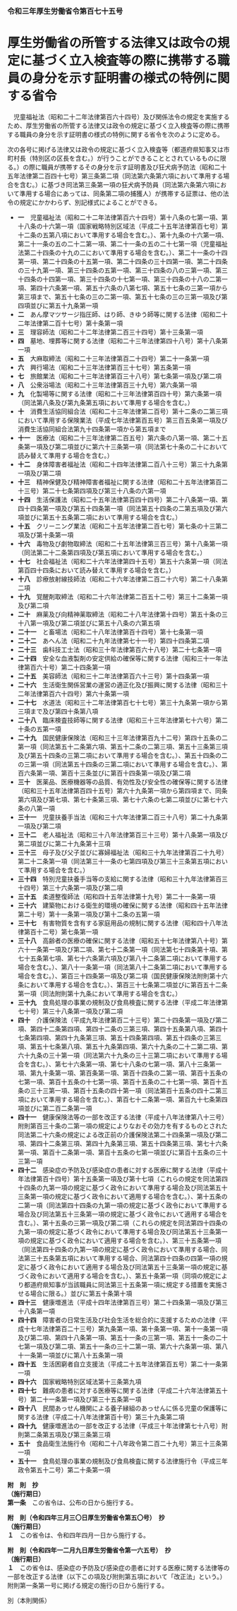 ### 令和三年厚生労働省令第百七十五号  
# 厚生労働省の所管する法律又は政令の規定に基づく立入検査等の際に携帯する職員の身分を示す証明書の様式の特例に関する省令  
　児童福祉法（昭和二十二年法律第百六十四号）及び関係法令の規定を実施するため、厚生労働省の所管する法律又は政令の規定に基づく立入検査等の際に携帯する職員の身分を示す証明書の様式の特例に関する省令を次のように定める。  
  
次の各号に掲げる法律又は政令の規定に基づく立入検査等（都道府県知事又は市町村長（特別区の区長を含む。）が行うことができることとされているものに限る。）の際に職員が携帯するその身分を示す証明書及び狂犬病予防法（昭和二十五年法律第二百四十七号）第三条第二項（同法第六条第六項において準用する場合を含む。）に基づき同法第三条第一項の狂犬病予防員（同法第六条第六項において準用する場合にあっては、同条第二項の捕獲人）が携帯する証票は、他の法令の規定にかかわらず、別記様式によることができる。  
* **一**　児童福祉法（昭和二十二年法律第百六十四号）第十八条の七第一項、第十八条の十六第一項（国家戦略特別区域法（平成二十五年法律第百七号）第十二条の五第八項において準用する場合を含む。）、第十九条の十六第一項、第二十一条の五の二十二第一項、第二十一条の五の二十七第一項（児童福祉法第二十四条の十九の二において準用する場合を含む。）、第二十一条の十四第一項、第二十四条の十五第一項、第二十四条の三十四第一項、第二十四条の三十九第一項、第三十四条の五第一項、第三十四条の八の三第一項、第三十四条の十四第一項、第三十四条の十七第一項、第三十四条の十八の二第一項、第四十六条第一項、第五十六条の八第七項、第五十七条の三第一項から第三項まで、第五十七条の三の二第一項、第五十七条の三の三第一項及び第四項並びに第五十九条第一項  
* **二**　あん摩マツサージ指圧師、はり師、きゆう師等に関する法律（昭和二十二年法律第二百十七号）第十条第一項  
* **三**　理容師法（昭和二十二年法律第二百三十四号）第十三条第一項  
* **四**　墓地、埋葬等に関する法律（昭和二十三年法律第四十八号）第十八条第一項  
* **五**　大麻取締法（昭和二十三年法律第百二十四号）第二十一条第一項  
* **六**　興行場法（昭和二十三年法律第百三十七号）第五条第一項  
* **七**　旅館業法（昭和二十三年法律第百三十八号）第七条第一項及び第二項  
* **八**　公衆浴場法（昭和二十三年法律第百三十九号）第六条第一項  
* **九**　化製場等に関する法律（昭和二十三年法律第百四十号）第六条第一項（同法第八条及び第九条第五項において準用する場合を含む。）  
* **十**　消費生活協同組合法（昭和二十三年法律第二百号）第十二条の二第三項において準用する保険業法（平成七年法律第百五号）第三百五条第一項及び消費生活協同組合法第九十四条第一項から第五項まで  
* **十一**　医療法（昭和二十三年法律第二百五号）第六条の八第一項、第二十五条第一項及び第二項並びに第六十三条第一項（同法第七十条の二十において読み替えて準用する場合を含む。）  
* **十二**　身体障害者福祉法（昭和二十四年法律第二百八十三号）第三十九条第一項及び第二項  
* **十三**　精神保健及び精神障害者福祉に関する法律（昭和二十五年法律第百二十三号）第二十七条第四項及び第三十八条の六第一項  
* **十四**　生活保護法（昭和二十五年法律第百四十四号）第二十八条第一項、第四十四条第一項及び第五十四条第一項（同法第五十四条の二第五項及び第六項並びに第五十五条第二項において準用する場合を含む。）  
* **十五**　クリーニング業法（昭和二十五年法律第二百七号）第七条の十三第二項及び第十条第一項  
* **十六**　毒物及び劇物取締法（昭和二十五年法律第三百三号）第十八条第一項（同法第二十二条第四項及び第五項において準用する場合を含む。）  
* **十七**　社会福祉法（昭和二十六年法律第四十五号）第五十六条第一項（同法第百四十四条において読み替えて準用する場合を含む。）  
* **十八**　診療放射線技師法（昭和二十六年法律第二百二十六号）第二十八条第二項  
* **十九**　覚醒剤取締法（昭和二十六年法律第二百五十二号）第三十二条第一項及び第二項  
* **二十**　麻薬及び向精神薬取締法（昭和二十八年法律第十四号）第五十条の三十八第一項及び第二項並びに第五十八条の六第五項  
* **二十一**　と畜場法（昭和二十八年法律第百十四号）第十七条第一項  
* **二十二**　あへん法（昭和二十九年法律第七十一号）第四十四条第二項  
* **二十三**　歯科技工士法（昭和三十年法律第百六十八号）第二十七条第一項  
* **二十四**　安全な血液製剤の安定供給の確保等に関する法律（昭和三十一年法律第百六十号）第二十四条第一項  
* **二十五**　美容師法（昭和三十二年法律第百六十三号）第十四条第一項  
* **二十六**　生活衛生関係営業の運営の適正化及び振興に関する法律（昭和三十二年法律第百六十四号）第六十条第一項  
* **二十七**　水道法（昭和三十二年法律第百七十七号）第三十九条第一項から第三項まで及び第四十条第八項  
* **二十八**　臨床検査技師等に関する法律（昭和三十三年法律第七十六号）第二十条の五第一項  
* **二十九**　国民健康保険法（昭和三十三年法律第百九十二号）第四十五条の二第一項（同法第五十二条第六項、第五十二条の二第三項、第五十三条第三項及び第五十四条の三第二項において準用する場合を含む。）、第五十四条の二の三第一項（同法第五十四条の三第二項において準用する場合を含む。）、第百六条第一項、第百十三条並びに第百十四条第一項及び第二項  
* **三十**　医薬品、医療機器等の品質、有効性及び安全性の確保等に関する法律（昭和三十五年法律第百四十五号）第六十九条第一項から第四項まで、同条第六項及び第七項、第七十条第三項、第七十六条の七第二項並びに第七十六条の八第一項  
* **三十一**　児童扶養手当法（昭和三十六年法律第二百三十八号）第二十九条第一項及び第二項  
* **三十二**　老人福祉法（昭和三十八年法律第百三十三号）第十八条第一項及び第二項並びに第二十九条第十三項  
* **三十三**　母子及び父子並びに寡婦福祉法（昭和三十九年法律第百二十九号）第二十二条第一項（同法第三十一条の七第四項及び第三十三条第五項において準用する場合を含む。）  
* **三十四**　特別児童扶養手当等の支給に関する法律（昭和三十九年法律第百三十四号）第三十六条第一項及び第二項  
* **三十五**　柔道整復師法（昭和四十五年法律第十九号）第二十一条第一項  
* **三十六**　建築物における衛生的環境の確保に関する法律（昭和四十五年法律第二十号）第十一条第一項及び第十二条の五第一項  
* **三十七**　有害物質を含有する家庭用品の規制に関する法律（昭和四十八年法律第百十二号）第七条第一項  
* **三十八**　高齢者の医療の確保に関する法律（昭和五十七年法律第八十号）第六十一条第一項及び第二項、第七十二条第一項（同法第七十四条第十項、第七十五条第七項、第七十六条第六項及び第八十二条第二項において準用する場合を含む。）、第八十一条第一項（同法第八十二条第二項において準用する場合を含む。）、第百三十四条第一項及び第二項（国民健康保険法附則第十六条において準用する場合を含む。）、第百三十七条第二項並びに第百五十二条第一項（同法附則第十九条において準用する場合を含む。）  
* **三十九**　食鳥処理の事業の規制及び食鳥検査に関する法律（平成二年法律第七十号）第三十八条第一項及び第二項  
* **四十**　介護保険法（平成九年法律第百二十三号）第二十四条第一項及び第二項、第四十二条第四項、第四十二条の三第三項、第四十五条第八項、第四十七条第四項、第四十九条第三項、第五十四条第四項、第五十四条の三第三項、第五十七条第八項、第五十九条第四項、第六十九条の二十二第二項、第六十九条の三十第一項（同法第六十九条の三十三第二項において準用する場合を含む。）、第七十六条第一項、第七十八条の七第一項、第八十三条第一項、第九十条第一項、第百条第一項、第百十四条の二第一項、第百十五条の七第一項、第百十五条の十七第一項、第百十五条の二十七第一項、第百十五条の三十三第一項、第百十五条の四十第一項（同法第百十五条の四十二第三項において準用する場合を含む。）、第百七十二条第一項、第百九十七条第四項並びに第二百二条第一項  
* **四十一**　健康保険法等の一部を改正する法律（平成十八年法律第八十三号）附則第百三十条の二第一項の規定によりなおその効力を有するものとされた同法第二十六条の規定による改正前の介護保険法第二十四条第一項及び第二項、第四十二条第三項、第四十九条第三項、第五十四条第三項、第七十六条第一項、第百十二条第一項、第百十五条の七第一項並びに第百十五条の三十三第一項  
* **四十二**　感染症の予防及び感染症の患者に対する医療に関する法律（平成十年法律第百十四号）第十五条第一項及び第十七項（これらの規定を同法第四十四条の九第一項の規定に基づく政令において準用する場合及び同法第五十三条第一項の規定に基づく政令において適用する場合を含む。）、第十五条の二第一項（同法第四十四条の九第一項の規定に基づく政令において準用する場合及び同法第五十三条第一項の規定に基づく政令において適用する場合を含む。）、第十五条の三第一項及び第二項（これらの規定を同法第四十四条の九第一項の規定に基づく政令において準用する場合及び同法第五十三条第一項の規定に基づく政令において適用する場合を含む。）、第三十五条第一項（同法第四十四条の九第一項の規定に基づく政令において準用する場合、同法第三十五条第五項において準用する場合、同法第四十四条の四第一項の規定に基づく政令において適用する場合及び同法第五十三条第一項の規定に基づく政令において適用する場合を含む。）、第五十条第一項（同項の規定により都道府県知事が当該職員に同法第三十五条第一項に規定する措置を実施させる場合に限る。）並びに第五十条第十項  
* **四十三**　健康増進法（平成十四年法律第百三号）第二十四条第一項及び第三十八条第一項  
* **四十四**　障害者の日常生活及び社会生活を総合的に支援するための法律（平成十七年法律第百二十三号）第九条第一項、第十条第一項、第十一条第一項及び第二項、第四十八条第一項、第五十一条の三第一項、第五十一条の二十七第一項及び第二項、第五十一条の三十二第一項、第六十六条第一項、第八十一条第一項並びに第八十五条第一項  
* **四十五**　生活困窮者自立支援法（平成二十五年法律第百五号）第二十一条第一項  
* **四十六**　国家戦略特別区域法第十三条第九項  
* **四十七**　難病の患者に対する医療等に関する法律（平成二十六年法律第五十号）第二十一条第一項及び第三十五条第一項  
* **四十八**　民間あっせん機関による養子縁組のあっせんに係る児童の保護等に関する法律（平成二十八年法律第百十号）第三十九条第二項  
* **四十九**　健康増進法の一部を改正する法律（平成三十年法律第七十八号）附則第二条第五項及び第三条第三項  
* **五十**　食品衛生法施行令（昭和二十八年政令第二百二十九号）第三十三条第一項  
* **五十一**　食鳥処理の事業の規制及び食鳥検査に関する法律施行令（平成三年政令第五十二号）第二十条第一項  
  
**附　則　抄**  
**（施行期日）**  
**第一条**　この省令は、公布の日から施行する。  
  
**附　則（令和四年三月三〇日厚生労働省令第五〇号）　抄**  
**（施行期日）**  
**１**　この省令は、令和四年四月一日から施行する。  
  
**附　則（令和四年一二月九日厚生労働省令第一六五号）　抄**  
**（施行期日）**  
**１**　この省令は、感染症の予防及び感染症の患者に対する医療に関する法律等の一部を改正する法律（以下この項及び附則第五項において「改正法」という。）附則第一条第一号に掲げる規定の施行の日から施行する。  
  
別（本則関係）  

          
        